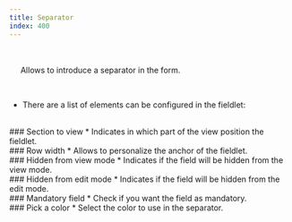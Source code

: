```yaml
---
title: Separator
index: 400
---
```


    
<br />

<img src="/static/images/icons/separator.png" width="16px" /> Allows to introduce a separator in the form. 

<br />

* There are a list of elements can be configured in the fieldlet:

<br />
### Section to view
* Indicates in which part of the view position the fieldlet.

<br />
### Row width
* Allows to personalize the anchor of the fieldlet.

<br />
### Hidden from view mode
* Indicates if the field will be hidden from the view mode.

<br />
### Hidden from edit mode
* Indicates if the field will be hidden from the edit mode.

<br />
### Mandatory field
* Check if you want the field as mandatory.

<br />
### Pick a color
* Select the color to use in the separator.